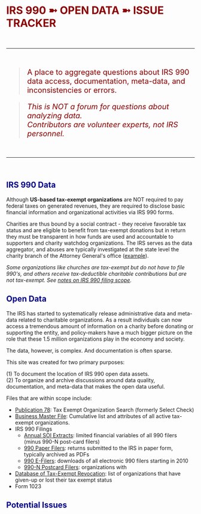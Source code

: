 
# IRS 990 ➼ OPEN DATA ➼ ISSUE TRACKER



<br>
<hr>
<br>

> A place to aggregate questions about IRS 990 data access, documentation, meta-data, and inconsistencies or errors. 

> *This is NOT a forum for questions about analyzing data.*  
> _Contributors are volunteer experts, not IRS personnel._    

<br>
<hr>
<br>



## IRS 990 Data

Although **US-based tax-exempt organizations** are NOT required to pay federal taxes on generated revenues, they are required to disclose basic financial information and organizational activities via IRS 990 forms. 

Charities are thus bound by a social contract - they receive favorable tax status and are eligible to benefit from tax-exempt donations but in return they must be transparent in how funds are used and accountable to supporters and charity watchdog organizations. The IRS serves as the data aggregator, and abuses are typically investigated at the state level the charity branch of the Attorney General's office ([example](https://oag.ca.gov/charities/complaints)). 

*Some organizations like churches are tax-exempt but do not have to file 990's, and others receive tax-deductible charitable contributions but are not tax-exempt. See [notes on IRS 990 filing scope](https://www.irs.gov/charities-non-profits/contributors/other-eligible-donees).*

## Open Data 

The IRS has started to systematically release administrative data and meta-data related to charitable organizations. As a result individuals can now access a tremendous amount of information on a charity before donating or supporting the entity, and policy-makers have a much bigger picture on the role that these 1.5 million organizations play in the economy and society. 

The data, however, is complex. And documentation is often sparse. 

This site was created for two primary purposes: 

(1) To document the location of IRS 990 open data assets.  
(2) To organize and archive discussions around data quality, documentation, and meta-data that makes the open data useful.   

Files that are within scope include: 

* [Publication 78](https://github.com/Nonprofit-Open-Data-Collective/irs-current-exempt-orgs-database/blob/master/README.md):  Tax Exempt Organization Search (formerly Select Check)
* [Business Master File](https://github.com/Nonprofit-Open-Data-Collective/irs-exempt-org-business-master-file/blob/master/README.md): Cumulative list and attributes of all active tax-exempt organizations.    
* IRS 990 Filings 
  - [Annual SOI Extracts](https://github.com/Nonprofit-Open-Data-Collective/irs-990-statistics-of-income-extracts/blob/master/README.md): limited financial variables of all 990 filers (minus 990-N post-card filers)
  - [990 Paper Filers](https://www.irs.gov/charities-non-profits/copies-of-eo-returns-available): returns submitted to the IRS in paper form, typically archived as PDFs  
  - [990 E-Filers](https://www.irs.gov/newsroom/irs-makes-electronically-filed-form-990-data-available-in-new-format): downloads of all electronic 990 filers starting in 2010 
  - [990-N Postcard Filers](https://github.com/Nonprofit-Open-Data-Collective/irs-990n-postcard-filers/blob/master/README.md): organizations with 
* [Database of Tax-Exempt Revocation](https://github.com/Nonprofit-Open-Data-Collective/irs-revoked-exempt-orgs/blob/master/README.md): list of organizations that have given-up or lost their tax exempt status
* Form 1023 

## Potential Issues 




<style>
h1{ color: darkred }
h2{ color: darkblue }
blockquote{ 
  color: darkred;
  font-size: 20px; }
</style>
  



